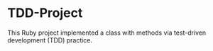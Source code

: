 # TDD-Project
This Ruby project implemented a class with methods via test-driven development (TDD) practice.

